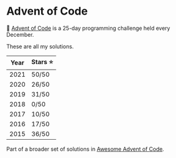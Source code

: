 # Advent of Code

🎅 [Advent of Code](http://adventofcode.com/) is a 25-day programming challenge held every December. 

These are all my solutions.

| Year      | Stars ⭐ |
| ----------- | ----------- |
| 2021      | 50/50       |
| 2020 | 26/50        |
| 2019 | 31/50        |
| 2018 | 0/50        |
| 2017 | 10/50        |
| 2016 | 17/50        |
| 2015 | 36/50        |


Part of a broader set of solutions in [Awesome Advent of Code](https://github.com/Bogdanp/awesome-advent-of-code#python).
